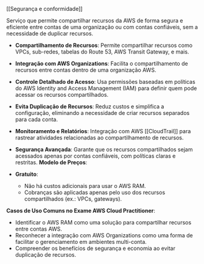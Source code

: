 [[Segurança e conformidade]]

Serviço que permite compartilhar recursos da AWS de forma segura e eficiente entre contas de uma organização ou com contas confiáveis, sem a necessidade de duplicar recursos.
- **Compartilhamento de Recursos**: Permite compartilhar recursos como VPCs, sub-redes, tabelas do Route 53, AWS Transit Gateway, e mais.
- **Integração com AWS Organizations**: Facilita o compartilhamento de recursos entre contas dentro de uma organização AWS.
- **Controle Detalhado de Acesso**: Usa permissões baseadas em políticas do AWS Identity and Access Management (IAM) para definir quem pode acessar os recursos compartilhados.
- **Evita Duplicação de Recursos**: Reduz custos e simplifica a configuração, eliminando a necessidade de criar recursos separados para cada conta.
- **Monitoramento e Relatórios**: Integração com AWS [[CloudTrail]] para rastrear atividades relacionadas ao compartilhamento de recursos.
- **Segurança Avançada**: Garante que os recursos compartilhados sejam acessados apenas por contas confiáveis, com políticas claras e restritas.
**Modelo de Preços**:

- **Gratuito**:
    - Não há custos adicionais para usar o AWS RAM.
    - Cobranças são aplicadas apenas pelo uso dos recursos compartilhados (ex.: VPCs, gateways).

**Casos de Uso Comuns no Exame AWS Cloud Practitioner**:

- Identificar o AWS RAM como uma solução para compartilhar recursos entre contas AWS.
- Reconhecer a integração com AWS Organizations como uma forma de facilitar o gerenciamento em ambientes multi-conta.
- Compreender os benefícios de segurança e economia ao evitar duplicação de recursos.